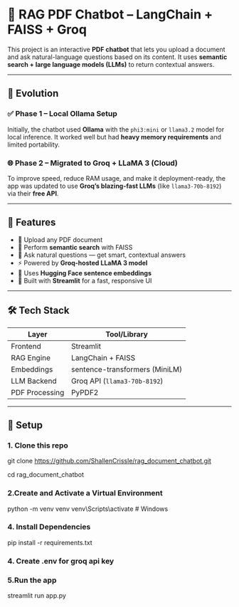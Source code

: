 # 🧠 RAG PDF Chatbot – LangChain + FAISS + Groq

This project is an interactive **PDF chatbot** that lets you upload a document and ask natural-language questions based on its content. It uses **semantic search + large language models (LLMs)** to return contextual answers.

---

## 🔁 Evolution

### ✅ Phase 1 – Local Ollama Setup
Initially, the chatbot used **Ollama** with the `phi3:mini` or `llama3.2` model for local inference. It worked well but had **heavy memory requirements** and limited portability.

### 🌐 Phase 2 – Migrated to Groq + LLaMA 3 (Cloud)
To improve speed, reduce RAM usage, and make it deployment-ready, the app was updated to use **Groq’s blazing-fast LLMs** (like `llama3-70b-8192`) via their **free API**.

---

## 🚀 Features

- 📄 Upload any PDF document
- 🔎 Perform **semantic search** with FAISS
- 💬 Ask natural questions — get smart, contextual answers
- ⚡ Powered by **Groq-hosted LLaMA 3 model**
- 🧠 Uses **Hugging Face sentence embeddings**
- 🎈 Built with **Streamlit** for a fast, responsive UI

---

## 🛠️ Tech Stack

| Layer              | Tool/Library                    |
|-------------------|----------------------------------|
| Frontend          | Streamlit                        |
| RAG Engine        | LangChain + FAISS                |
| Embeddings        | sentence-transformers (MiniLM)   |
| LLM Backend       | Groq API (`llama3-70b-8192`)     |
| PDF Processing    | PyPDF2                           |

---

## 🔐 Setup

### 1. Clone this repo

git clone https://github.com/ShallenCrissle/rag_document_chatbot.git

cd rag_document_chatbot
### 2.Create and Activate a Virtual Environment

python -m venv venv
venv\Scripts\activate       # Windows
### 4. Install Dependencies

pip install -r requirements.txt
### 4. Create .env for groq api key
### 5.Run the app

streamlit run app.py
